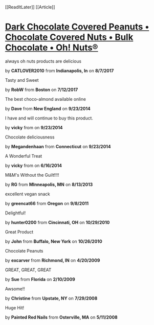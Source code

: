 [[ReadItLater]] [[Article]]

# [Dark Chocolate Covered Peanuts • Chocolate Covered Nuts • Bulk Chocolate • Oh! Nuts®](https://www.ohnuts.com/buy.cfm/bulk-chocolate/covered-nuts/dark-peanuts)

always oh nuts products are delicious

by **CATLOVER2010** from **Indianapolis, In** on **8/7/2017**

Tasty and Sweet

by **RobW** from **Boston** on **7/12/2017**

The best choco-almond available online

by **Dave** from **New England** on **9/23/2014**

I have and will continue to buy this product.

by **vicky** from on **9/23/2014**

Chocolate deliciousness

by **Megandenhaan** from **Connecticut** on **9/23/2014**

A Wonderful Treat

by **vicky** from on **6/16/2014**

M&M's Without the Guilt!!!!

by **RG** from **MInneapolis, MN** on **8/13/2013**

excellent vegan snack

by **greencat66** from **Oregon** on **9/8/2011**

Delightful!

by **hunter0200** from **Cincinnati, OH** on **10/29/2010**

Great Product

by **John** from **Buffalo, New York** on **10/26/2010**

Chocolate Peanuts

by **excarver** from **Richmond, IN** on **4/20/2009**

GREAT, GREAT, GREAT

by **Sue** from **Florida** on **2/10/2009**

Awsome!!

by **Christine** from **Upstate, NY** on **7/29/2008**

Huge Hit!

by **Painted Red Nails** from **Osterville, MA** on **5/11/2008**